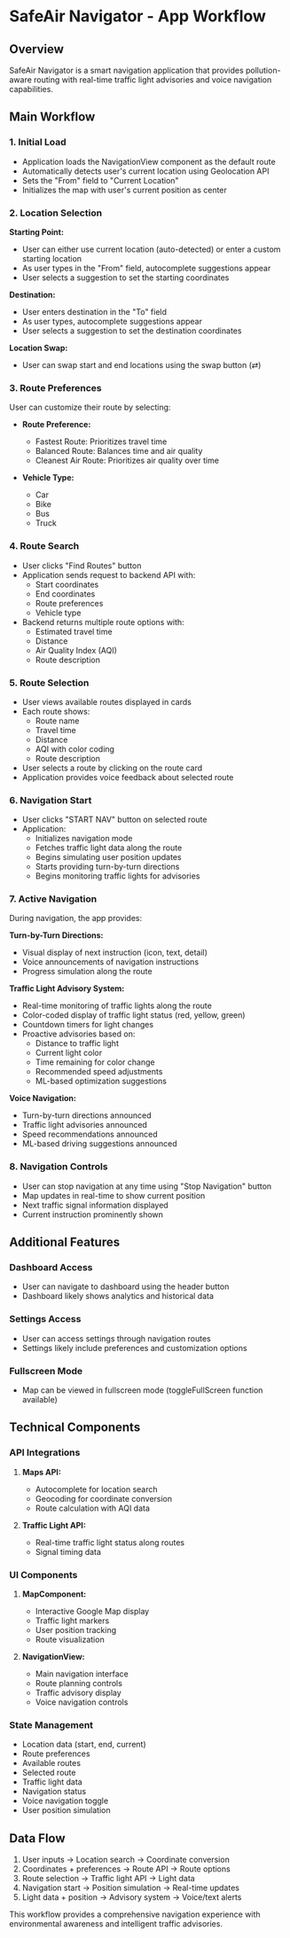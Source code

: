 # SafeAir Navigator - App Workflow

## Overview
SafeAir Navigator is a smart navigation application that provides pollution-aware routing with real-time traffic light advisories and voice navigation capabilities.

## Main Workflow

### 1. Initial Load
- Application loads the NavigationView component as the default route
- Automatically detects user's current location using Geolocation API
- Sets the "From" field to "Current Location"
- Initializes the map with user's current position as center

### 2. Location Selection
**Starting Point:**
- User can either use current location (auto-detected) or enter a custom starting location
- As user types in the "From" field, autocomplete suggestions appear
- User selects a suggestion to set the starting coordinates

**Destination:**
- User enters destination in the "To" field
- As user types, autocomplete suggestions appear
- User selects a suggestion to set the destination coordinates

**Location Swap:**
- User can swap start and end locations using the swap button (⇄)

### 3. Route Preferences
User can customize their route by selecting:
- **Route Preference:**
  - Fastest Route: Prioritizes travel time
  - Balanced Route: Balances time and air quality
  - Cleanest Air Route: Prioritizes air quality over time
  
- **Vehicle Type:**
  - Car
  - Bike
  - Bus
  - Truck

### 4. Route Search
- User clicks "Find Routes" button
- Application sends request to backend API with:
  - Start coordinates
  - End coordinates
  - Route preferences
  - Vehicle type
- Backend returns multiple route options with:
  - Estimated travel time
  - Distance
  - Air Quality Index (AQI)
  - Route description

### 5. Route Selection
- User views available routes displayed in cards
- Each route shows:
  - Route name
  - Travel time
  - Distance
  - AQI with color coding
  - Route description
- User selects a route by clicking on the route card
- Application provides voice feedback about selected route

### 6. Navigation Start
- User clicks "START NAV" button on selected route
- Application:
  - Initializes navigation mode
  - Fetches traffic light data along the route
  - Begins simulating user position updates
  - Starts providing turn-by-turn directions
  - Begins monitoring traffic lights for advisories

### 7. Active Navigation
During navigation, the app provides:

**Turn-by-Turn Directions:**
- Visual display of next instruction (icon, text, detail)
- Voice announcements of navigation instructions
- Progress simulation along the route

**Traffic Light Advisory System:**
- Real-time monitoring of traffic lights along the route
- Color-coded display of traffic light status (red, yellow, green)
- Countdown timers for light changes
- Proactive advisories based on:
  - Distance to traffic light
  - Current light color
  - Time remaining for color change
  - Recommended speed adjustments
  - ML-based optimization suggestions

**Voice Navigation:**
- Turn-by-turn directions announced
- Traffic light advisories announced
- Speed recommendations announced
- ML-based driving suggestions announced

### 8. Navigation Controls
- User can stop navigation at any time using "Stop Navigation" button
- Map updates in real-time to show current position
- Next traffic signal information displayed
- Current instruction prominently shown

## Additional Features

### Dashboard Access
- User can navigate to dashboard using the header button
- Dashboard likely shows analytics and historical data

### Settings Access
- User can access settings through navigation routes
- Settings likely include preferences and customization options

### Fullscreen Mode
- Map can be viewed in fullscreen mode (toggleFullScreen function available)

## Technical Components

### API Integrations
1. **Maps API:**
   - Autocomplete for location search
   - Geocoding for coordinate conversion
   - Route calculation with AQI data

2. **Traffic Light API:**
   - Real-time traffic light status along routes
   - Signal timing data

### UI Components
1. **MapComponent:**
   - Interactive Google Map display
   - Traffic light markers
   - User position tracking
   - Route visualization

2. **NavigationView:**
   - Main navigation interface
   - Route planning controls
   - Traffic advisory display
   - Voice navigation controls

### State Management
- Location data (start, end, current)
- Route preferences
- Available routes
- Selected route
- Traffic light data
- Navigation status
- Voice navigation toggle
- User position simulation

## Data Flow
1. User inputs → Location search → Coordinate conversion
2. Coordinates + preferences → Route API → Route options
3. Route selection → Traffic light API → Light data
4. Navigation start → Position simulation → Real-time updates
5. Light data + position → Advisory system → Voice/text alerts

This workflow provides a comprehensive navigation experience with environmental awareness and intelligent traffic advisories.